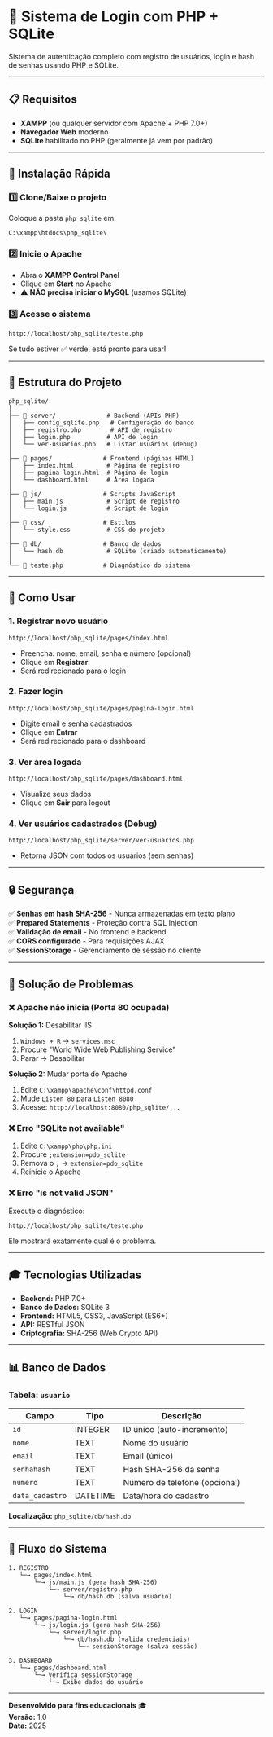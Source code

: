 # 🔐 Sistema de Login com PHP + SQLite

Sistema de autenticação completo com registro de usuários, login e hash de senhas usando PHP e SQLite.

---

## 📋 Requisitos

- **XAMPP** (ou qualquer servidor com Apache + PHP 7.0+)
- **Navegador Web** moderno
- **SQLite** habilitado no PHP (geralmente já vem por padrão)

---

## 🚀 Instalação Rápida

### 1️⃣ Clone/Baixe o projeto
Coloque a pasta `php_sqlite` em:
```
C:\xampp\htdocs\php_sqlite\
```

### 2️⃣ Inicie o Apache
- Abra o **XAMPP Control Panel**
- Clique em **Start** no Apache
- ⚠️ **NÃO precisa iniciar o MySQL** (usamos SQLite)

### 3️⃣ Acesse o sistema
```
http://localhost/php_sqlite/teste.php
```

Se tudo estiver ✅ verde, está pronto para usar!

---

## 📁 Estrutura do Projeto

```
php_sqlite/
│
├── 📂 server/              # Backend (APIs PHP)
│   ├── config_sqlite.php   # Configuração do banco
│   ├── registro.php        # API de registro
│   ├── login.php          # API de login
│   └── ver-usuarios.php   # Listar usuários (debug)
│
├── 📂 pages/              # Frontend (páginas HTML)
│   ├── index.html         # Página de registro
│   ├── pagina-login.html  # Página de login
│   └── dashboard.html     # Área logada
│
├── 📂 js/                 # Scripts JavaScript
│   ├── main.js            # Script de registro
│   └── login.js           # Script de login
│
├── 📂 css/                # Estilos
│   └── style.css          # CSS do projeto
│
├── 📂 db/                 # Banco de dados
│   └── hash.db            # SQLite (criado automaticamente)
│
└── 📄 teste.php           # Diagnóstico do sistema
```

---

## 🎯 Como Usar

### 1. Registrar novo usuário
```
http://localhost/php_sqlite/pages/index.html
```
- Preencha: nome, email, senha e número (opcional)
- Clique em **Registrar**
- Será redirecionado para o login

### 2. Fazer login
```
http://localhost/php_sqlite/pages/pagina-login.html
```
- Digite email e senha cadastrados
- Clique em **Entrar**
- Será redirecionado para o dashboard

### 3. Ver área logada
```
http://localhost/php_sqlite/pages/dashboard.html
```
- Visualize seus dados
- Clique em **Sair** para logout

### 4. Ver usuários cadastrados (Debug)
```
http://localhost/php_sqlite/server/ver-usuarios.php
```
- Retorna JSON com todos os usuários (sem senhas)

---

## 🔒 Segurança

✅ **Senhas em hash SHA-256** - Nunca armazenadas em texto plano  
✅ **Prepared Statements** - Proteção contra SQL Injection  
✅ **Validação de email** - No frontend e backend  
✅ **CORS configurado** - Para requisições AJAX  
✅ **SessionStorage** - Gerenciamento de sessão no cliente  

---

## 🐛 Solução de Problemas

### ❌ Apache não inicia (Porta 80 ocupada)
**Solução 1:** Desabilitar IIS
1. `Windows + R` → `services.msc`
2. Procure "World Wide Web Publishing Service"
3. Parar → Desabilitar

**Solução 2:** Mudar porta do Apache
1. Edite `C:\xampp\apache\conf\httpd.conf`
2. Mude `Listen 80` para `Listen 8080`
3. Acesse: `http://localhost:8080/php_sqlite/...`

### ❌ Erro "SQLite not available"
1. Edite `C:\xampp\php\php.ini`
2. Procure `;extension=pdo_sqlite`
3. Remova o `;` → `extension=pdo_sqlite`
4. Reinicie o Apache

### ❌ Erro "is not valid JSON"
Execute o diagnóstico:
```
http://localhost/php_sqlite/teste.php
```
Ele mostrará exatamente qual é o problema.

---

## 🎓 Tecnologias Utilizadas

- **Backend:** PHP 7.0+
- **Banco de Dados:** SQLite 3
- **Frontend:** HTML5, CSS3, JavaScript (ES6+)
- **API:** RESTful JSON
- **Criptografia:** SHA-256 (Web Crypto API)

---

## 📊 Banco de Dados

### Tabela: `usuario`

| Campo           | Tipo     | Descrição                     |
| --------------- | -------- | ----------------------------- |
| `id`            | INTEGER  | ID único (auto-incremento)    |
| `nome`          | TEXT     | Nome do usuário               |
| `email`         | TEXT     | Email (único)                 |
| `senhahash`     | TEXT     | Hash SHA-256 da senha         |
| `numero`        | TEXT     | Número de telefone (opcional) |
| `data_cadastro` | DATETIME | Data/hora do cadastro         |

**Localização:** `php_sqlite/db/hash.db`

---

## 📝 Fluxo do Sistema

```
1. REGISTRO
   └─→ pages/index.html
       └─→ js/main.js (gera hash SHA-256)
           └─→ server/registro.php
               └─→ db/hash.db (salva usuário)

2. LOGIN
   └─→ pages/pagina-login.html
       └─→ js/login.js (gera hash SHA-256)
           └─→ server/login.php
               └─→ db/hash.db (valida credenciais)
                   └─→ sessionStorage (salva sessão)

3. DASHBOARD
   └─→ pages/dashboard.html
       └─→ Verifica sessionStorage
           └─→ Exibe dados do usuário
```

---


**Desenvolvido para fins educacionais** 🎓  
**Versão:** 1.0  
**Data:** 2025